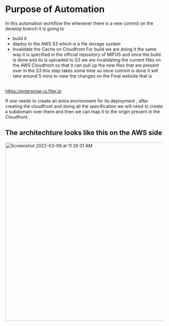 # Purpose of Automation
In this automation workflow the whenever there is a new commit on the develop branch it is going to
 - build it 
 - deploy to the AWS S3 which is a file storage system
 - Invalidate the Cache on Cloudfront
For build we are doing it the same way it is specified in the official repository of MIFOS and once the build is done and its is uploaded to S3 we are 
invalidating the current files on the AWS Cloudfront so that it can pull up the new files that are present over in the S3 this step takes some time so once commit is done 
it will take around 5 mins to view the changes on the Final website that is

<br /> https://enterprise-ui.fiter.io <br />

If one needs to create an extra envrionment for its deployment , after creating the cloudfront and doing all the specification we will need to create a subdomain over 
there and then we can map it to the origin present in the Cloudfront .
## The architechture looks like this on the AWS side
<img width="566" alt="Screenshot 2022-03-09 at 11 26 01 AM" src="https://user-images.githubusercontent.com/12393562/157381244-665c732b-508c-46eb-bcff-e9ab7fb0b3ce.png">
